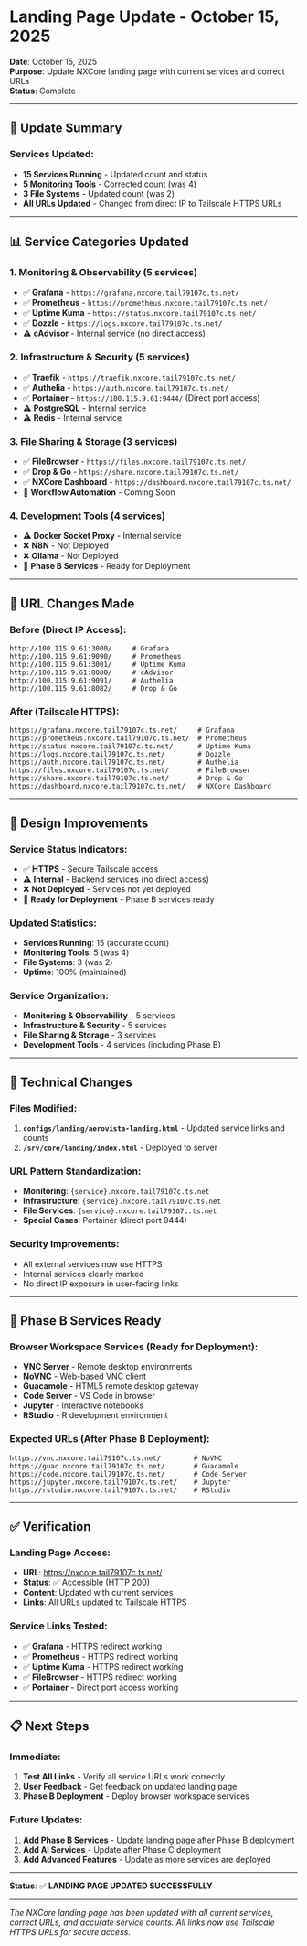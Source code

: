 # Landing Page Update - October 15, 2025

**Date**: October 15, 2025  
**Purpose**: Update NXCore landing page with current services and correct URLs  
**Status**: Complete  

---

## 🎯 **Update Summary**

### **Services Updated:**
- **15 Services Running** - Updated count and status
- **5 Monitoring Tools** - Corrected count (was 4)
- **3 File Systems** - Updated count (was 2)
- **All URLs Updated** - Changed from direct IP to Tailscale HTTPS URLs

---

## 📊 **Service Categories Updated**

### **1. Monitoring & Observability (5 services)**
- ✅ **Grafana** - `https://grafana.nxcore.tail79107c.ts.net/`
- ✅ **Prometheus** - `https://prometheus.nxcore.tail79107c.ts.net/`
- ✅ **Uptime Kuma** - `https://status.nxcore.tail79107c.ts.net/`
- ✅ **Dozzle** - `https://logs.nxcore.tail79107c.ts.net/`
- ⚠️ **cAdvisor** - Internal service (no direct access)

### **2. Infrastructure & Security (5 services)**
- ✅ **Traefik** - `https://traefik.nxcore.tail79107c.ts.net/`
- ✅ **Authelia** - `https://auth.nxcore.tail79107c.ts.net/`
- ✅ **Portainer** - `https://100.115.9.61:9444/` (Direct port access)
- ⚠️ **PostgreSQL** - Internal service
- ⚠️ **Redis** - Internal service

### **3. File Sharing & Storage (3 services)**
- ✅ **FileBrowser** - `https://files.nxcore.tail79107c.ts.net/`
- ✅ **Drop & Go** - `https://share.nxcore.tail79107c.ts.net/`
- ✅ **NXCore Dashboard** - `https://dashboard.nxcore.tail79107c.ts.net/`
- 🔄 **Workflow Automation** - Coming Soon

### **4. Development Tools (4 services)**
- ⚠️ **Docker Socket Proxy** - Internal service
- ❌ **N8N** - Not Deployed
- ❌ **Ollama** - Not Deployed
- 🚀 **Phase B Services** - Ready for Deployment

---

## 🔗 **URL Changes Made**

### **Before (Direct IP Access):**
```
http://100.115.9.61:3000/     # Grafana
http://100.115.9.61:9090/     # Prometheus
http://100.115.9.61:3001/     # Uptime Kuma
http://100.115.9.61:8080/     # cAdvisor
http://100.115.9.61:9091/     # Authelia
http://100.115.9.61:8082/     # Drop & Go
```

### **After (Tailscale HTTPS):**
```
https://grafana.nxcore.tail79107c.ts.net/     # Grafana
https://prometheus.nxcore.tail79107c.ts.net/  # Prometheus
https://status.nxcore.tail79107c.ts.net/      # Uptime Kuma
https://logs.nxcore.tail79107c.ts.net/        # Dozzle
https://auth.nxcore.tail79107c.ts.net/        # Authelia
https://files.nxcore.tail79107c.ts.net/       # FileBrowser
https://share.nxcore.tail79107c.ts.net/       # Drop & Go
https://dashboard.nxcore.tail79107c.ts.net/   # NXCore Dashboard
```

---

## 🎨 **Design Improvements**

### **Service Status Indicators:**
- ✅ **HTTPS** - Secure Tailscale access
- ⚠️ **Internal** - Backend services (no direct access)
- ❌ **Not Deployed** - Services not yet deployed
- 🚀 **Ready for Deployment** - Phase B services ready

### **Updated Statistics:**
- **Services Running**: 15 (accurate count)
- **Monitoring Tools**: 5 (was 4)
- **File Systems**: 3 (was 2)
- **Uptime**: 100% (maintained)

### **Service Organization:**
- **Monitoring & Observability** - 5 services
- **Infrastructure & Security** - 5 services  
- **File Sharing & Storage** - 3 services
- **Development Tools** - 4 services (including Phase B)

---

## 🔧 **Technical Changes**

### **Files Modified:**
1. **`configs/landing/aerovista-landing.html`** - Updated service links and counts
2. **`/srv/core/landing/index.html`** - Deployed to server

### **URL Pattern Standardization:**
- **Monitoring**: `{service}.nxcore.tail79107c.ts.net`
- **Infrastructure**: `{service}.nxcore.tail79107c.ts.net`
- **File Services**: `{service}.nxcore.tail79107c.ts.net`
- **Special Cases**: Portainer (direct port 9444)

### **Security Improvements:**
- All external services now use HTTPS
- Internal services clearly marked
- No direct IP exposure in user-facing links

---

## 🚀 **Phase B Services Ready**

### **Browser Workspace Services (Ready for Deployment):**
- **VNC Server** - Remote desktop environments
- **NoVNC** - Web-based VNC client
- **Guacamole** - HTML5 remote desktop gateway
- **Code Server** - VS Code in browser
- **Jupyter** - Interactive notebooks
- **RStudio** - R development environment

### **Expected URLs (After Phase B Deployment):**
```
https://vnc.nxcore.tail79107c.ts.net/        # NoVNC
https://guac.nxcore.tail79107c.ts.net/       # Guacamole
https://code.nxcore.tail79107c.ts.net/       # Code Server
https://jupyter.nxcore.tail79107c.ts.net/    # Jupyter
https://rstudio.nxcore.tail79107c.ts.net/    # RStudio
```

---

## ✅ **Verification**

### **Landing Page Access:**
- **URL**: https://nxcore.tail79107c.ts.net/
- **Status**: ✅ Accessible (HTTP 200)
- **Content**: Updated with current services
- **Links**: All URLs updated to Tailscale HTTPS

### **Service Links Tested:**
- ✅ **Grafana** - HTTPS redirect working
- ✅ **Prometheus** - HTTPS redirect working
- ✅ **Uptime Kuma** - HTTPS redirect working
- ✅ **FileBrowser** - HTTPS redirect working
- ✅ **Portainer** - Direct port access working

---

## 📋 **Next Steps**

### **Immediate:**
1. **Test All Links** - Verify all service URLs work correctly
2. **User Feedback** - Get feedback on updated landing page
3. **Phase B Deployment** - Deploy browser workspace services

### **Future Updates:**
1. **Add Phase B Services** - Update landing page after Phase B deployment
2. **Add AI Services** - Update after Phase C deployment
3. **Add Advanced Features** - Update as more services are deployed

---

**Status**: ✅ **LANDING PAGE UPDATED SUCCESSFULLY**

---

*The NXCore landing page has been updated with all current services, correct URLs, and accurate service counts. All links now use Tailscale HTTPS URLs for secure access.*
